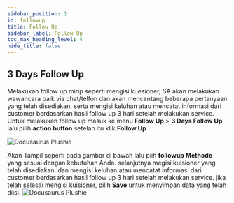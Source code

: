 ```yaml
---
sidebar_position: 1
id: followup
title: Follow Up
sidebar_label: Follow Up
toc_max_heading_level: 4
hide_title: false
---
```


## **3 Days Follow Up**

Melakukan follow up mirip seperti mengisi kuesioner, SA akan melakukan wawancara baik via chat/telfon dan akan mencentang beberapa pertanyaan yang telah disediakan. serta mengisi keluhan atau mencatat informasi dari customer berdasarkan hasil follow up 3 hari setelah melakukan service. 
Untuk melakukan follow up masuk ke menu **Follow Up** > **3 Days Follow Up** lalu pilih **action button** setelah itu klik **Follow Up**

![Docusaurus Plushie](/img/SH/41.png)

Akan Tampil seperti pada gambar di bawah lalu piih **followup Methode** yang sesuai dengan kebutuhan Anda. selanjutnya megisi kuisioner yang telah disediakan. dan mengisi keluhan atau mencatat informasi dari customer berdasarkan hasil follow up 3 hari setelah melakukan service. jika telah selesai mengisi kuisioner, pilih **Save** untuk menyimpan data yang telah diisi.
![Docusaurus Plushie](/img/SH/42.png)
